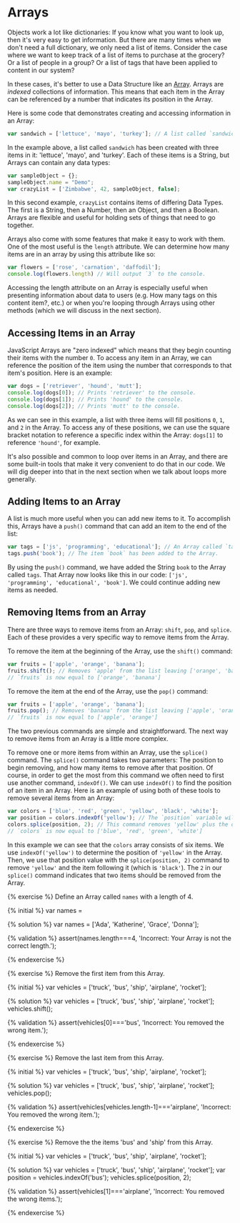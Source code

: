 # Arrays

Objects work a lot like dictionaries: If you know what you want to look up, then it's very easy to get information. But there are many times when we don't need a full dictionary, we only need a list of items. Consider the case where we want to keep track of a list of items to purchase at the grocery? Or a list of people in a group? Or a list of tags that have been applied to content in our system?

In these cases, it's better to use a Data Structure like an [Array](https://developer.mozilla.org/en-US/docs/Web/JavaScript/Reference/Global_Objects/Array). Arrays are _indexed_ collections of information. This means that each item in the Array can be referenced by a number that indicates its position in the Array.

Here is some code that demonstrates creating and accessing information in an Array:

```js
var sandwich = ['lettuce', 'mayo', 'turkey']; // A list called `sandwich` has been created with three items in it.
```
In the example above, a list called `sandwich` has been created with three items in it: 'lettuce', 'mayo', and 'turkey'. Each of these items is a String, but Arrays can contain any data types:

 ```js
 var sampleObject = {};
 sampleObject.name = "Demo";
 var crazyList = ['Zimbabwe', 42, sampleObject, false];
 ```
In this second example, `crazyList` contains items of differing Data Types. The first is a String, then a Number, then an Object, and then a Boolean. Arrays are flexible and useful for holding sets of things that need to go together.

Arrays also come with some features that make it easy to work with them. One of the most useful is the `length` attribute. We can determine how many items are in an array by using this attribute like so:

```js
var flowers = ['rose', 'carnation', 'daffodil'];
console.log(flowers.length) // Will output `3` to the console.
```
Accessing the length attribute on an Array is especially useful when presenting information about data to users (e.g. How many tags on this content item?, etc.) or when you're looping through Arrays using other methods (which we will discuss in the next section).

## Accessing Items in an Array
JavaScript Arrays are "zero indexed" which means that they begin counting their items with the number `0`. To access any item in an Array, we can reference the position of the item using the number that corresponds to that item's position. Here is an example:

```js
var dogs = ['retriever', 'hound', 'mutt'];
console.log(dogs[0]); // Prints 'retriever' to the console.
console.log(dogs[1]); // Prints 'hound' to the console.
console.log(dogs[2]); // Prints 'mutt' to the console.
```
As we can see in this example, a list with three items will fill positions `0`, `1`, and `2` in the Array. To access any of these positions, we can use the square bracket notation to reference a specific index within the Array: `dogs[1]` to reference `'hound'`, for example.

It's also possible and common to loop over items in an Array, and there are some built-in tools that make it very convenient to do that in our code. We will dig deeper into that in the next section when we talk about loops more generally.

## Adding Items to an Array

A list is much more useful when you can add new items to it. To accomplish this, Arrays have a `push()` command that can add an item to the end of the list:

```js
var tags = ['js', 'programming', 'educational']; // An Array called `tags` is created with three items.
tags.push('book'); // The item `book` has been added to the Array.
```
By using the `push()` command, we have added the String `book` to the Array called `tags`. That Array now looks like this in our code: `['js', 'programming', 'educational', 'book']`. We could continue adding new items as needed.

## Removing Items from an Array

There are three ways to remove items from an Array: `shift`, `pop`, and `splice`. Each of these provides a very specific way to remove items from the Array.

To remove the item at the beginning of the Array, use the `shift()` command:

```js
var fruits = ['apple', 'orange', 'banana']; 
fruits.shift(); // Removes 'apple' from the list leaving ['orange', 'banana'].
// `fruits` is now equal to ['orange', 'banana']
```

To remove the item at the end of the Array, use the `pop()` command:

```js
var fruits = ['apple', 'orange', 'banana']; 
fruits.pop(); // Removes 'banana' from the list leaving ['apple', 'orange'].
// `fruits` is now equal to ['apple', 'orange']
```

The two previous commands are simple and straightforward. The next way to remove items from an Array is a little more complex. 

To remove one or more items from within an Array, use the `splice()` command. The `splice()` command takes two parameters: The position to begin removing, and how many items to remove after that position. Of course, in order to get the most from this command we often need to first use another command, `indexOf()`. We can use `indexOf()` to find the position of an item in an Array. Here is an example of using both of these tools to remove several items from an Array:

```js
var colors = ['blue', 'red', 'green', 'yellow', 'black', 'white'];
var position = colors.indexOf('yellow'); // The `position` variable will be set to `3` since that is the index for the item 'yellow' in this Array.
colors.splice(position, 2); // This command removes 'yellow' plus the one item following 'yellow' (which is 'black').
// `colors` is now equal to ['blue', 'red', 'green', 'white']
```
In this example we can see that the `colors` array consists of six items. We use `indexOf('yellow')` to determine the position of `'yellow'` in the Array. Then, we use that position value with the `splice(position, 2)` command to remove `'yellow'` and the item following it (which is `'black'`). The `2` in our `splice()` command indicates that two items should be removed from the Array.


{% exercise %}
Define an Array called `names` with a length of 4.

{% initial %}
var names =

{% solution %}
var names = ['Ada', 'Katherine', 'Grace', 'Donna'];

{% validation %}
assert(names.length===4, 'Incorrect: Your Array is not the correct length.');

{% endexercise %}

{% exercise %}
Remove the first item from this Array.

{% initial %}
var vehicles = ['truck', 'bus', 'ship', 'airplane', 'rocket'];

{% solution %}
var vehicles = ['truck', 'bus', 'ship', 'airplane', 'rocket'];
vehicles.shift();

{% validation %}
assert(vehicles[0]==='bus', 'Incorrect: You removed the wrong item.');

{% endexercise %}

{% exercise %}
Remove the last item from this Array.

{% initial %}
var vehicles = ['truck', 'bus', 'ship', 'airplane', 'rocket'];

{% solution %}
var vehicles = ['truck', 'bus', 'ship', 'airplane', 'rocket'];
vehicles.pop();

{% validation %}
assert(vehicles[vehicles.length-1]==='airplane', 'Incorrect: You removed the wrong item.');

{% endexercise %}


{% exercise %}
Remove the the items 'bus' and 'ship' from this Array.

{% initial %}
var vehicles = ['truck', 'bus', 'ship', 'airplane', 'rocket'];

{% solution %}
var vehicles = ['truck', 'bus', 'ship', 'airplane', 'rocket'];
var position = vehicles.indexOf('bus');
vehicles.splice(position, 2);

{% validation %}
assert(vehicles[1]==='airplane', 'Incorrect: You removed the wrong items.');

{% endexercise %}






